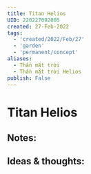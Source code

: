 ```yaml
---
title: Titan Helios
UID: 220227092005
created: 27-Feb-2022
tags:
  - 'created/2022/Feb/27'
  - 'garden'
  - 'permanent/concept'
aliases:
  - Thần mặt trời
  - Thần mặt trời Helios
publish: False
---
```

# Titan Helios

## Notes:


## Ideas & thoughts:


